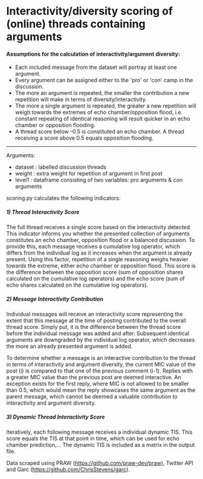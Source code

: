 # Interactivity/diversity scoring of (online) threads containing arguments

#### Assumptions for the calculation of interactivity/argument diversity:
* Each included message from the dataset will portray at least one argument.
* Every argument can be assigned either to the 'pro' or 'con' camp in the discussion.
* The more an argument is repeated, the smaller the contribution a new repetition will make in terms of diversity/interactivity.
* The more a single argument is repeated, the greater a new repetition will weigh towards the extremes of echo chamber/opposition flood, i.e. constant repeating of identical reasoning will result quicker in an echo chamber or opposition flooding.
* A thread score below -0.5 is constituted an echo chamber. A thread receiving a score above 0.5 equals opposition flooding.


________________________________________________________________________________________________________________________________________________


Arguments:

  * dataset : labelled discussion threads 
  * weight : extra weight for repetition of argument in first post
  * level1 : dataframe consisting of two variables: pro arguments & con arguments

scoring.py calculates the following indicators:


##### 1) Thread Interactivity Score

The full thread receives a single score based on the interactivity detected. This indicator informs you whether the presented collection of arguments constitutes an echo chamber, opposition flood or a balanced discussion. 
To provide this, each message receives a cumulative log operator, which differs from the individual log as it increases when the argument is already present. Using this factor, repetition of a single reasoning weighs heavier towards the extreme, either echo chamber or opposition flood.
This score is the difference between the opposition score (sum of opposition shares calculated on the cumulative log operators) and the echo score (sum of echo shares calculated on the cumulative log operators).


##### 2) Message Interactivity Contribution

Individual messages will receive an interactivity score representing the extent that this message at the time of posting contributed to the overall thread score. Simply put, it is the difference between the thread score before the individual message was added and after. Subsequent identical arguments are downgraded by the individual log operator, which decreases the more an already presented argument is added. 

To determine whether a message is an interactive contribution to the thread in terms of interactivity and argument diversity, the current MIC value of the post (i) is compared to that one of the previous comment (i-1). Replies with a greater MIC value than the previous post are deemed interactive. An exception exists for the first reply, where MIC is not allowed to be smaller than 0.5, which would mean the reply showcases the same argument as the parent message, which cannot be deemed a valuable contribution to interactivity and argument diversity. 


##### 3) Dynamic Thread Interactivity Score

Iteratively, each following message receives a individual dynamic TIS. This score equals the TIS at that point in time, which can be used for echo chamber prediction,...
The dynamic TIS is included as a matrix in the output file.

Data scraped using PRAW (https://github.com/praw-dev/praw), Twitter API and Garc (https://github.com/ChrisStevens/garc).

